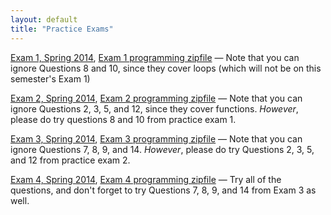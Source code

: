```yaml
---
layout: default
title: "Practice Exams"
---
```


[Exam 1, Spring 2014](cs101-spring2014-exam1.pdf), [Exam 1 programming zipfile](CS101_Exam1.zip) &mdash; Note that you can ignore Questions 8 and 10, since they cover loops (which will not be on this semester's Exam 1)

[Exam 2, Spring 2014](cs101-spring2014-exam2.pdf), [Exam 2 programming zipfile](CS101_Exam2.zip) &mdash; Note that you can ignore Questions 2, 3, 5, and 12, since they cover functions.  *However*, please do try questions 8 and 10 from practice exam 1.

[Exam 3, Spring 2014](cs101-spring2014-exam3.pdf), [Exam 3 programming zipfile](CS101_Exam3.zip) &mdash; Note that you can ignore Questions 7, 8, 9, and 14.  *However*, please do try Questions 2, 3, 5, and 12 from practice exam 2.

[Exam 4, Spring 2014](cs101-spring2014-exam4.pdf), [Exam 4 programming zipfile](CS101_Exam4.zip) &mdash; Try all of the questions, and don't forget to try Questions 7, 8, 9, and 14 from Exam 3 as well.
